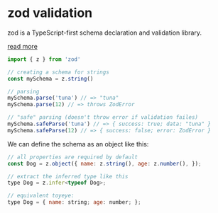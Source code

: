 # zod validation

zod is a TypeScript-first schema declaration and validation library.

[read more](https://zod.dev/)

```js
import { z } from 'zod'

// creating a schema for strings
const mySchema = z.string()

// parsing
mySchema.parse('tuna') // => "tuna"
mySchema.parse(12) // => throws ZodError

// "safe" parsing (doesn't throw error if validation failes)
mySchema.safeParse('tuna') // => { success: true; data: "tuna" }
mySchema.safeParse(12) // => { success: false; error: ZodError }
```

We can define the schema as an object like this:

<!--snippet-->
<!--title: Define object-->
<!--descr: We can define the schema as an object like this-->

```js
// all properties are required by default
const Dog = z.object({ name: z.string(), age: z.number(), });

// extract the inferred type like this
type Dog = z.infer<typeof Dog>;

// equivalent toyeye:
type Dog = { name: string; age: number; };
```

<!--/snippet-->

